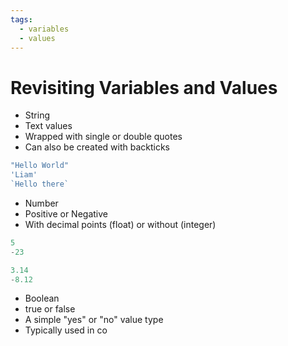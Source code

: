 ```yaml
---
tags:
  - variables
  - values
---
```

# Revisiting Variables and Values

* String
* Text values
* Wrapped with single or double quotes
* Can also be created with backticks
```js
"Hello World"
'Liam'
`Hello there`
```

* Number
* Positive or Negative
* With decimal points (float) or without (integer)
```js
5
-23

3.14
-8.12
```

* Boolean
* true or false
* A simple "yes" or "no" value type
* Typically used in co